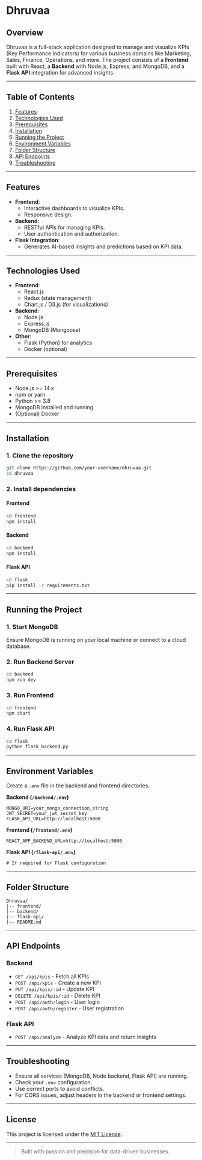 # Dhruvaa

## Overview
Dhruvaa is a full-stack application designed to manage and visualize KPIs (Key Performance Indicators) for various business domains like Marketing, Sales, Finance, Operations, and more.
The project consists of a **Frontend** built with React, a **Backend** with Node.js, Express, and MongoDB, and a **Flask API** integration for advanced insights.

---

## Table of Contents
1. [Features](#features)
2. [Technologies Used](#technologies-used)
3. [Prerequisites](#prerequisites)
4. [Installation](#installation)
5. [Running the Project](#running-the-project)
6. [Environment Variables](#environment-variables)
7. [Folder Structure](#folder-structure)
8. [API Endpoints](#api-endpoints)
9. [Troubleshooting](#troubleshooting)

---

## Features
- **Frontend**:
  - Interactive dashboards to visualize KPIs.
  - Responsive design.
- **Backend**:
  - RESTful APIs for managing KPIs.
  - User authentication and authorization.
- **Flask Integration**:
  - Generates AI-based insights and predictions based on KPI data.

---

## Technologies Used
- **Frontend**:
  - React.js
  - Redux (state management)
  - Chart.js / D3.js (for visualizations)
- **Backend**:
  - Node.js
  - Express.js
  - MongoDB (Mongoose)
- **Other**:
  - Flask (Python) for analytics
  - Docker (optional)

---

## Prerequisites
- Node.js >= 14.x
- npm or yarn
- Python >= 3.8
- MongoDB installed and running
- (Optional) Docker

---

## Installation

### 1. Clone the repository
```bash
git clone https://github.com/your-username/dhruvaa.git
cd dhruvaa
```

### 2. Install dependencies
#### Frontend
```bash
cd frontend
npm install
```

#### Backend
```bash
cd backend
npm install
```

#### Flask API
```bash
cd flask
pip install -r requirements.txt
```

---

## Running the Project

### 1. Start MongoDB
Ensure MongoDB is running on your local machine or connect to a cloud database.

### 2. Run Backend Server
```bash
cd backend
npm run dev
```

### 3. Run Frontend
```bash
cd frontend
npm start
```

### 4. Run Flask API
```bash
cd flask
python flask_backend.py
```

---

## Environment Variables

Create a `.env` file in the backend and frontend directories.

**Backend (`/backend/.env`)**
```
MONGO_URI=your_mongo_connection_string
JWT_SECRET=your_jwt_secret_key
FLASK_API_URL=http://localhost:5000
```

**Frontend (`/frontend/.env`)**
```
REACT_APP_BACKEND_URL=http://localhost:5000
```

**Flask API (`/flask-api/.env`)**
```
# If required for Flask configuration
```

---

## Folder Structure
```
Dhruvaa/
|-- frontend/
|-- backend/
|-- flask-api/
|-- README.md
```

---

## API Endpoints

### Backend
- `GET /api/kpis` - Fetch all KPIs
- `POST /api/kpis` - Create a new KPI
- `PUT /api/kpis/:id` - Update KPI
- `DELETE /api/kpis/:id` - Delete KPI
- `POST /api/auth/login` - User login
- `POST /api/auth/register` - User registration

### Flask API
- `POST /api/analyze` - Analyze KPI data and return insights

---

## Troubleshooting
- Ensure all services (MongoDB, Node backend, Flask API) are running.
- Check your `.env` configuration.
- Use correct ports to avoid conflicts.
- For CORS issues, adjust headers in the backend or frontend settings.

---

## License
This project is licensed under the [MIT License](LICENSE).

---

> Built with passion and precision for data-driven businesses.

